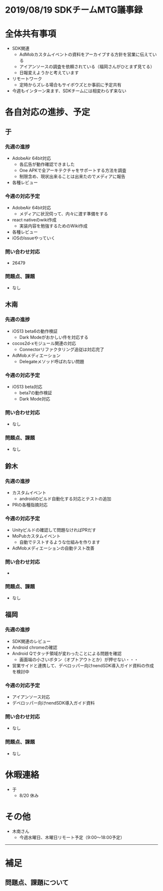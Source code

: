 # 2019/08/19 SDKチームMTG議事録

# 全体共有事項
- SDK関連
  - AdMobカスタムイベントの資料をアーカイブする方針を営業に伝えている
  - アイアンソースの調査を依頼されている（福岡さんがひとまず見てる）
  - 日報変えようかと考えています
- リモートワーク
  - 定時からズレる場合もサイボウズとか事前に予定共有
- 今週もインターン来ます、SDKチームには相変わらず来ない

# 各自対応の進捗、予定
## 于
### 先週の進捗
- AdobeAir 64bit対応
  - 各広告が動作確認できました
  - One APKで全アーキテクチャをサポートする方法を調査
  - 制限含め、現状出来ることは出来たのでメディアに報告
- 各種レビュー

### 今週の対応予定
- AdobeAir 64bit対応
  - メディアに状況伺って、内々に渡す準備をする
- react nativeのwiki作成
  - 実装内容を勉強するためのWiki作成
- 各種レビュー
- iOSのIssueやっていく

### 問い合わせ対応
- 26479

### 問題点、課題
- なし

## 木南
### 先週の進捗
- iOS13 beta6の動作検証
  - Dark Modeがおかしい件を対応する
- cocos2d-xモジュール関連の対応
  - Connectorリファクタリング追従は対応完了
- AdMobメディエーション
  - Delegateメソッド呼ばれない問題

### 今週の対応予定
- iOS13 beta対応
  - beta7の動作検証
  - Dark Mode対応

### 問い合わせ対応
- なし

### 問題点、課題
- なし

## 鈴木
### 先週の進捗
- カスタムイベント
  - androidのビルド自動化する対応とテストの追加
- PRの各種指摘対応

### 今週の対応予定
- Unityビルドの確認して問題なければPRだす
- MoPubカスタムイベント
  - 自動でテストするような仕組みを作ります
- AdMobメディエーションの自動テスト改善

### 問い合わせ対応
-

### 問題点、課題
- なし

## 福岡
### 先週の進捗
- SDK関連のレビュー
- Android chromeの確認
- Android Qでタッチ領域が変わったことによる問題を確認
  - 画面端の小さいボタン（オプトアウトとか）が押せない・・・
- 営業サイドと連携して、デベロッパー向けnendSDK導入ガイド資料の作成を検討中

### 今週の対応予定
- アイアンソース対応
- デベロッパー向けnendSDK導入ガイド資料

### 問い合わせ対応
- なし

### 問題点、課題
- なし

# 休暇連絡
- 于
  - 8/20 休み

# その他
- 木南さん
  - 今週水曜日、木曜日リモート予定（9:00〜18:00予定）


----

# 補足
## 問題点、課題について
